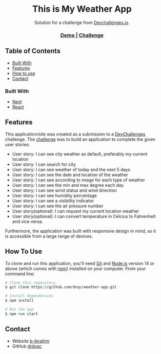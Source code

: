 <!-- Please update value in the {}  -->

<h1 align="center">This is My Weather App</h1>

<div align="center">
   Solution for a challenge from  <a href="http://devchallenges.io" target="_blank">Devchallenges.io</a>.
</div>

<div align="center">
  <h3>
    <a href="https://weather-app-dvqc.vercel.app/">
      Demo
    </a>
    <span> | </span>
    <a href="https://devchallenges.io/challenges/mM1UIenRhK808W8qmLWv">
      Challenge
    </a>
  </h3>
</div>

<!-- TABLE OF CONTENTS -->

## Table of Contents

- [Built With](#built-with)
- [Features](#features)
- [How to use](#how-to-use)
- [Contact](#contact)

### Built With

<!-- This section should list any major frameworks that you built your project using. Here are a few examples.-->

- [Next](https://nextjs.org/)
- [React](https://reactjs.org/)

## Features

<!-- List the features of your application or follow the template. Don't share the figma file here :) -->

This application/site was created as a submission to a [DevChallenges](https://devchallenges.io/challenges) challenge. The [challenge](https://devchallenges.io/challenges/mM1UIenRhK808W8qmLWv) was to build an application to complete the given user stories.
 - User story: I can see city weather as default, preferably my current location
 - User story: I can search for city
 - User story: I can see weather of today and the next 5 days
 - User story: I can see the date and location of the weather
 - User story: I can see according to image for each type of weather
 - User story: I can see the min and max degree each day
 - User story: I can see wind status and wind direction
 - User story: I can see humidity percentage
 - User story: I can see a visibility indicator
 - User story: I can see the air pressure number
 - User story(optional): I can request my current location weather
 - User story(optional): I can convert temperature in Celcius to Fahrenheit and vice versa.

Furthermore, the application was built with responsive design in mind, so it is accessible from a large range of devices.
## How To Use

<!-- Example: -->

To clone and run this application, you'll need [Git](https://git-scm.com) and [Node.js](https://nodejs.org/en/download/) version 14 or above (which comes with [npm](http://npmjs.com)) installed on your computer. From your command line:

```bash
# Clone this repository
$ git clone https://github.com/dvqc/weather-app.git

# Install dependencies
$ npm install

# Run the app
$ npm run start
```

## Contact

- Website [b-ibrahim](https://b-ibrahim.vercel.app/)
- GitHub [@dvqc](https://{github.com/dvqc})
